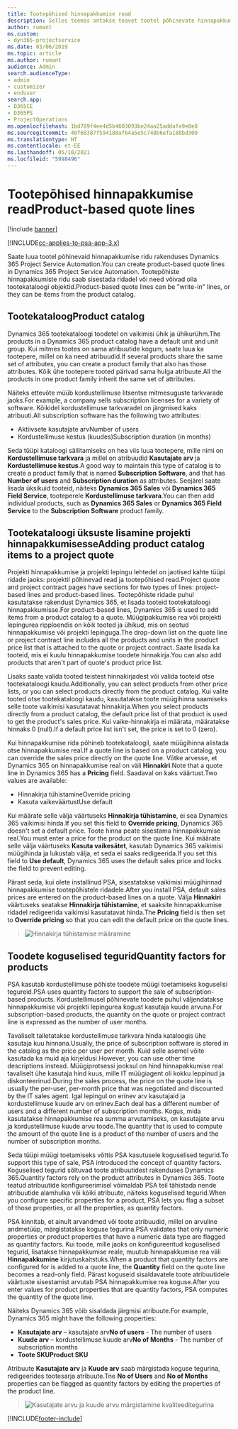 ```yaml
---
title: Tootepõhised hinnapakkumise read
description: Selles teemas antakse teavet tootel põhinevate hinnapakkumiste ridade kohta.
author: rumant
ms.custom:
- dyn365-projectservice
ms.date: 03/06/2019
ms.topic: article
ms.author: rumant
audience: Admin
search.audienceType:
- admin
- customizer
- enduser
search.app:
- D365CE
- D365PS
- ProjectOperations
ms.openlocfilehash: 1bd789f4ee4d5b4603093be24aa25addafa9e8e8
ms.sourcegitcommit: 40f68387f594180af64a5e5c748b6efa188bd300
ms.translationtype: HT
ms.contentlocale: et-EE
ms.lasthandoff: 05/10/2021
ms.locfileid: "5998496"
---
```

# <a name="product-based-quote-lines"></a><span data-ttu-id="39eaa-103">Tootepõhised hinnapakkumise read</span><span class="sxs-lookup"><span data-stu-id="39eaa-103">Product-based quote lines</span></span>

[!include [banner](../includes/psa-now-project-operations.md)]

[!INCLUDE[cc-applies-to-psa-app-3.x](../includes/cc-applies-to-psa-app-3x.md)]


<span data-ttu-id="39eaa-104">Saate luua tootel põhinevaid hinnapakkumise ridu rakenduses Dynamics 365 Project Service Automation.</span><span class="sxs-lookup"><span data-stu-id="39eaa-104">You can create product-based quote lines in Dynamics 365 Project Service Automation.</span></span> <span data-ttu-id="39eaa-105">Tootepõhiste hinnapakkumiste ridu saab sisestada ridadel või need võivad olla tootekataloogi objektid.</span><span class="sxs-lookup"><span data-stu-id="39eaa-105">Product-based quote lines can be "write-in" lines, or they can be items from the product catalog.</span></span>

## <a name="product-catalog"></a><span data-ttu-id="39eaa-106">Tootekataloog</span><span class="sxs-lookup"><span data-stu-id="39eaa-106">Product catalog</span></span>

<span data-ttu-id="39eaa-107">Dynamics 365 tootekataloogi toodetel on vaikimisi ühik ja ühikurühm.</span><span class="sxs-lookup"><span data-stu-id="39eaa-107">The products in a Dynamics 365 product catalog have a default unit and unit group.</span></span> <span data-ttu-id="39eaa-108">Kui mitmes tootes on sama atribuutide kogum, saate luua ka tootepere, millel on ka need atribuudid.</span><span class="sxs-lookup"><span data-stu-id="39eaa-108">If several products share the same set of attributes, you can create a product family that also has those attributes.</span></span> <span data-ttu-id="39eaa-109">Kõik ühe tootepere tooted pärivad sama hulga atribuute.</span><span class="sxs-lookup"><span data-stu-id="39eaa-109">All the products in one product family inherit the same set of attributes.</span></span>

<span data-ttu-id="39eaa-110">Näiteks ettevõte müüb kordustellimuse litsentse mitmesuguste tarkvarade jaoks.</span><span class="sxs-lookup"><span data-stu-id="39eaa-110">For example, a company sells subscription licenses for a variety of software.</span></span> <span data-ttu-id="39eaa-111">Kõikidel kordustellimuse tarkvaradel on järgmised kaks atribuuti.</span><span class="sxs-lookup"><span data-stu-id="39eaa-111">All subscription software has the following two attributes:</span></span>

- <span data-ttu-id="39eaa-112">Aktiivsete kasutajate arv</span><span class="sxs-lookup"><span data-stu-id="39eaa-112">Number of users</span></span> 
- <span data-ttu-id="39eaa-113">Kordustellimuse kestus (kuudes)</span><span class="sxs-lookup"><span data-stu-id="39eaa-113">Subscription duration (in months)</span></span>

<span data-ttu-id="39eaa-114">Seda tüüpi kataloogi säilitamiseks on hea viis luua tootepere, mille nimi on **Kordustellimuse tarkvara** ja millel on atribuudid **Kasutajate arv** ja **Kordustellimuse kestus**.</span><span class="sxs-lookup"><span data-stu-id="39eaa-114">A good way to maintain this type of catalog is to create a product family that is named **Subscription Software**, and that has **Number of users** and **Subscription duration** as attributes.</span></span> <span data-ttu-id="39eaa-115">Seejärel saate lisada üksikuid tooteid, näiteks **Dynamics 365 Sales** või **Dynamics 365 Field Service**, tooteperele **Kordustellimuse tarkvara**.</span><span class="sxs-lookup"><span data-stu-id="39eaa-115">You can then add individual products, such as **Dynamics 365 Sales** or **Dynamics 365 Field Service** to the **Subscription Software** product family.</span></span>

## <a name="adding-product-catalog-items-to-a-project-quote"></a><span data-ttu-id="39eaa-116">Tootekataloogi üksuste lisamine projekti hinnapakkumisesse</span><span class="sxs-lookup"><span data-stu-id="39eaa-116">Adding product catalog items to a project quote</span></span>

<span data-ttu-id="39eaa-117">Projekti hinnapakkumise ja projekti lepingu lehtedel on jaotised kahte tüüpi ridade jaoks: projektil põhinevad read ja tootepõhised read.</span><span class="sxs-lookup"><span data-stu-id="39eaa-117">Project quote and project contract pages have sections for two types of lines: project-based lines and product-based lines.</span></span> <span data-ttu-id="39eaa-118">Tootepõhiste ridade puhul kasutatakse rakendust Dynamics 365, et lisada tooteid tootekataloogi hinnapakkumisse.</span><span class="sxs-lookup"><span data-stu-id="39eaa-118">For product-based lines, Dynamics 365 is used to add items from a product catalog to a quote.</span></span> <span data-ttu-id="39eaa-119">Müügipakkumise rea või projekti lepingurea ripploendis on kõik tooted ja ühikud, mis on seotud hinnapakkumise või projekti lepinguga.</span><span class="sxs-lookup"><span data-stu-id="39eaa-119">The drop-down list on the quote line or project contract line includes all the products and units in the product price list that is attached to the quote or project contract.</span></span> <span data-ttu-id="39eaa-120">Saate lisada ka tooteid, mis ei kuulu hinnapakkumise toodete hinnakirja.</span><span class="sxs-lookup"><span data-stu-id="39eaa-120">You can also add products that aren't part of quote's product price list.</span></span>

<span data-ttu-id="39eaa-121">Lisaks saate valida tooted teistest hinnakirjadest või valida tooteid otse tootekataloogi kaudu.</span><span class="sxs-lookup"><span data-stu-id="39eaa-121">Additionally, you can select products from other price lists, or you can select products directly from the product catalog.</span></span> <span data-ttu-id="39eaa-122">Kui valite tooted otse tootekataloogi kaudu, kasutatakse toote müügihinna saamiseks selle toote vaikimisi kasutatavat hinnakirja.</span><span class="sxs-lookup"><span data-stu-id="39eaa-122">When you select products directly from a product catalog, the default price list of that product is used to get the product's sales price.</span></span> <span data-ttu-id="39eaa-123">Kui vaike-hinnakirja ei määrata, määratakse hinnaks 0 (null).</span><span class="sxs-lookup"><span data-stu-id="39eaa-123">If a default price list isn't set, the price is set to 0 (zero).</span></span>

<span data-ttu-id="39eaa-124">Kui hinnapakkumise rida põhineb tootekataloogil, saate müügihinna alistada otse hinnapakkumise real.</span><span class="sxs-lookup"><span data-stu-id="39eaa-124">If a quote line is based on a product catalog, you can override the sales price directly on the quote line.</span></span> <span data-ttu-id="39eaa-125">Võtke arvesse, et Dynamics 365 on hinnapakkumise real on väli **Hinnakiri**.</span><span class="sxs-lookup"><span data-stu-id="39eaa-125">Note that a quote line in Dynamics 365 has a **Pricing** field.</span></span> <span data-ttu-id="39eaa-126">Saadaval on kaks väärtust.</span><span class="sxs-lookup"><span data-stu-id="39eaa-126">Two values are available:</span></span>

- <span data-ttu-id="39eaa-127">Hinnakirja tühistamine</span><span class="sxs-lookup"><span data-stu-id="39eaa-127">Override pricing</span></span>  
- <span data-ttu-id="39eaa-128">Kasuta vaikeväärtust</span><span class="sxs-lookup"><span data-stu-id="39eaa-128">Use default</span></span>

<span data-ttu-id="39eaa-129">Kui määrate selle välja väärtuseks **Hinnakirja tühistamine**, ei sea Dynamics 365 vaikimisi hinda.</span><span class="sxs-lookup"><span data-stu-id="39eaa-129">If you set this field to **Override pricing**, Dynamics 365 doesn't set a default price.</span></span> <span data-ttu-id="39eaa-130">Toote hinna peate sisestama hinnapakkumise real.</span><span class="sxs-lookup"><span data-stu-id="39eaa-130">You must enter a price for the product on the quote line.</span></span> <span data-ttu-id="39eaa-131">Kui määrate selle välja väärtuseks **Kasuta vaikesätet**, kasutab Dynamics 365 vaikimisi müügihinda ja lukustab välja, et seda ei saaks redigeerida.</span><span class="sxs-lookup"><span data-stu-id="39eaa-131">If you set this field to **Use default**, Dynamics 365 uses the default sales price and locks the field to prevent editing.</span></span>

<span data-ttu-id="39eaa-132">Pärast seda, kui olete installinud PSA, sisestatakse vaikimisi müügihinnad hinnapakkumise tootepõhistele ridadele.</span><span class="sxs-lookup"><span data-stu-id="39eaa-132">After you install PSA, default sales prices are entered on the product-based lines on a quote.</span></span> <span data-ttu-id="39eaa-133">Välja **Hinnakiri** väärtuseks seatakse **Hinnakirja tühistamine**, et saaksite hinnapakkumise ridadel redigeerida vaikimisi kasutatavat hinda.</span><span class="sxs-lookup"><span data-stu-id="39eaa-133">The **Pricing** field is then set to **Override pricing** so that you can edit the default price on the quote lines.</span></span>

> ![Hinnakirja tühistamise määramine](media/basic-guide-10.png)
 
## <a name="quantity-factors-for-products"></a><span data-ttu-id="39eaa-135">Toodete koguselised tegurid</span><span class="sxs-lookup"><span data-stu-id="39eaa-135">Quantity factors for products</span></span>

<span data-ttu-id="39eaa-136">PSA kasutab kordustellimuse põhiste toodete müügi toetamiseks koguselisi tegureid.</span><span class="sxs-lookup"><span data-stu-id="39eaa-136">PSA uses quantity factors to support the sale of subscription-based products.</span></span> <span data-ttu-id="39eaa-137">Kordustellimusel põhinevate toodete puhul väljendatakse hinnapakkumise või projekti lepingurea kogust kasutaja kuude arvuna.</span><span class="sxs-lookup"><span data-stu-id="39eaa-137">For subscription-based products, the quantity on the quote or project contract line is expressed as the number of user months.</span></span>

<span data-ttu-id="39eaa-138">Tavaliselt talletatakse kordustellimuse tarkvara hinda kataloogis ühe kasutaja kuu hinnana.</span><span class="sxs-lookup"><span data-stu-id="39eaa-138">Usually, the price of subscription software is stored in the catalog as the price per user per month.</span></span> <span data-ttu-id="39eaa-139">Kuid selle asemel võite kasutada ka muid aja kirjeldusi.</span><span class="sxs-lookup"><span data-stu-id="39eaa-139">However, you can use other time descriptions instead.</span></span> <span data-ttu-id="39eaa-140">Müügiprotsessi jooksul on hind hinnapakkumise real tavaliselt ühe kasutaja hind kuus, mille IT müügiagent oli kokku leppinud ja diskonteerinud.</span><span class="sxs-lookup"><span data-stu-id="39eaa-140">During the sales process, the price on the quote line is usually the per-user, per-month price that was negotiated and discounted by the IT sales agent.</span></span> <span data-ttu-id="39eaa-141">Igal lepingul on erinev arv kasutajaid ja kordustellimuse kuude arv on erinev.</span><span class="sxs-lookup"><span data-stu-id="39eaa-141">Each deal has a different number of users and a different number of subscription months.</span></span> <span data-ttu-id="39eaa-142">Kogus, mida kasutatakse hinnapakkumise rea summa arvutamiseks, on kasutajate arvu ja kordustellimuse kuude arvu toode.</span><span class="sxs-lookup"><span data-stu-id="39eaa-142">The quantity that is used to compute the amount of the quote line is a product of the number of users and the number of subscription months.</span></span>

<span data-ttu-id="39eaa-143">Seda tüüpi müügi toetamiseks võttis PSA kasutusele koguselised tegurid.</span><span class="sxs-lookup"><span data-stu-id="39eaa-143">To support this type of sale, PSA introduced the concept of quantity factors.</span></span> <span data-ttu-id="39eaa-144">Koguselised tegurid sõltuvad toote atribuutidest rakenduses Dynamics 365.</span><span class="sxs-lookup"><span data-stu-id="39eaa-144">Quantity factors rely on the product attributes in Dynamics 365.</span></span> <span data-ttu-id="39eaa-145">Toote teatud atribuutide konfigureerimisel võimaldab PSA teil tähistada nende atribuutide alamhulka või kõiki atribuute, näiteks koguselised tegurid.</span><span class="sxs-lookup"><span data-stu-id="39eaa-145">When you configure specific properties for a product, PSA lets you flag a subset of those properties, or all the properties, as quantity factors.</span></span>

<span data-ttu-id="39eaa-146">PSA kinnitab, et ainult arvandmed või toote atribuudid, millel on arvuline andmetüüp, märgistatakse koguse tegurina.</span><span class="sxs-lookup"><span data-stu-id="39eaa-146">PSA validates that only numeric properties or product properties that have a numeric data type are flagged as quantity factors.</span></span> <span data-ttu-id="39eaa-147">Kui toode, mille jaoks on konfigureeritud koguselised tegurid, lisatakse hinnapakkumise reale, muutub  hinnapakkumise rea väli **Hinnapakkumine** kirjutuskaitstuks.</span><span class="sxs-lookup"><span data-stu-id="39eaa-147">When a product that quantity factors are configured for is added to a quote line, the **Quantity** field on the quote line becomes a read-only field.</span></span> <span data-ttu-id="39eaa-148">Pärast koguseid sisaldavatele toote atribuutidele väärtuste sisestamist arvutab PSA hinnapakkumise rea koguse.</span><span class="sxs-lookup"><span data-stu-id="39eaa-148">After you enter values for product properties that are quantity factors, PSA computes the quantity of the quote line.</span></span>

<span data-ttu-id="39eaa-149">Näiteks Dynamics 365 võib sisaldada järgmisi atribuute.</span><span class="sxs-lookup"><span data-stu-id="39eaa-149">For example, Dynamics 365 might have the following properties:</span></span> 

- <span data-ttu-id="39eaa-150">**Kasutajate arv** – kasutajate arv</span><span class="sxs-lookup"><span data-stu-id="39eaa-150">**No of users** - The number of users</span></span> 
- <span data-ttu-id="39eaa-151">**Kuude arv** – kordustellimuse kuude arv</span><span class="sxs-lookup"><span data-stu-id="39eaa-151">**No of Months** - The number of subscription months</span></span>
- <span data-ttu-id="39eaa-152">**Toote SKU**</span><span class="sxs-lookup"><span data-stu-id="39eaa-152">**Product SKU**</span></span> 

<span data-ttu-id="39eaa-153">Atribuute **Kasutajate arv** ja **Kuude arv** saab märgistada koguse tegurina, redigeerides tootesarja atribuute.</span><span class="sxs-lookup"><span data-stu-id="39eaa-153">Tne **No of Users** and **No of Months** properties can be flagged as quantity factors by editing the properties of the product line.</span></span> 

> ![Kasutajate arvu ja kuude arvu märgistamine kvaliteeditegurina](media/basic-guide-11.png)
 


[!INCLUDE[footer-include](../includes/footer-banner.md)]